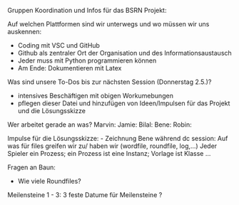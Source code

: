 Gruppen Koordination und Infos für das BSRN Projekt:

Auf welchen Plattformen sind wir unterwegs und wo müssen wir uns auskennen:
  - Coding mit VSC und GitHub
  - Github als zentraler Ort der Organisation und des Informationsaustausch
  - Jeder muss mit Python programmieren können
  - Am Ende: Dokumentieren mit Latex

Was sind unsere To-Dos bis zur nächsten Session (Donnerstag 2.5.)?
  - intensives Beschäftigen mit obigen Workumebungen
  - pflegen dieser Datei und hinzufügen von Ideen/Impulsen für das Projekt und die Lösungsskizze

Wer arbeitet gerade an was?
    Marvin:
    Jamie:
    Bilal:
    Bene:
    Robin:

Impulse für die Lösungsskizze:
    - Zeichnung Bene während dc session: 
        Auf was für files greifen wir zu/ haben wir (wordfile, roundfile, log,...)
        Jeder Spieler ein Prozess; ein Prozess ist eine Instanz; Vorlage ist Klasse
        ...
      
Fragen an Baun:                                        
  - Wie viele Roundfiles?

Meilensteine 1 - 3:
3 feste Datume für Meilensteine ? 
